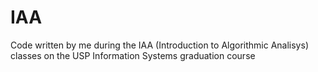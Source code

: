 # IAA
Code written by me during the IAA (Introduction to Algorithmic Analisys) classes on the USP Information Systems graduation course

